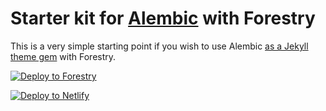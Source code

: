 # Starter kit for [Alembic](https://alembic.darn.es/) with Forestry

This is a very simple starting point if you wish to use Alembic [as a Jekyll theme gem](https://alembic.darn.es/#as-a-jekyll-theme) with Forestry.

[![Deploy to Forestry](https://assets.forestry.io/import-to-forestry.svg)](https://app.forestry.io/quick-start?repo=daviddarnes/alembic-forestry-kit&engine=jekyll)

[![Deploy to Netlify](https://www.netlify.com/img/deploy/button.svg)](https://app.netlify.com/start/deploy?repository=https://github.com/daviddarnes/alembic-forestry-kit)
